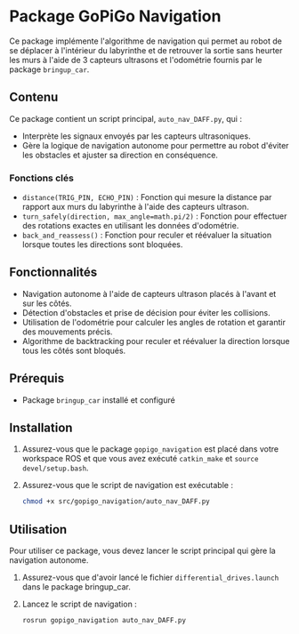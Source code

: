 # Package GoPiGo Navigation

Ce package implémente l'algorithme de navigation qui permet au robot de se déplacer à l'intérieur du labyrinthe et de retrouver la sortie sans heurter les murs à l'aide de 3 capteurs ultrasons et l'odométrie fournis par le package `bringup_car`.

## Contenu

Ce package contient un script principal, `auto_nav_DAFF.py`, qui :
- Interprète les signaux envoyés par les capteurs ultrasoniques.
- Gère la logique de navigation autonome pour permettre au robot d'éviter les obstacles et ajuster sa direction en conséquence. 

### Fonctions clés

- `distance(TRIG_PIN, ECHO_PIN)` : Fonction qui mesure la distance par rapport aux murs du labyrinthe à l'aide des capteurs ultrason.
- `turn_safely(direction, max_angle=math.pi/2)` : Fonction pour effectuer des rotations exactes en utilisant les données d'odométrie.
- `back_and_reassess()` : Fonction pour reculer et réévaluer la situation lorsque toutes les directions sont bloquées.

## Fonctionnalités

- Navigation autonome à l'aide de capteurs ultrason placés à l'avant et sur les côtés.
- Détection d'obstacles et prise de décision pour éviter les collisions.
- Utilisation de l'odométrie pour calculer les angles de rotation et garantir des mouvements précis.
- Algorithme de backtracking pour reculer et réévaluer la direction lorsque tous les côtés sont bloqués.

## Prérequis

- Package `bringup_car` installé et configuré

## Installation

1. Assurez-vous que le package `gopigo_navigation` est placé dans votre workspace ROS et que vous avez exécuté `catkin_make` et `source devel/setup.bash`.

2. Assurez-vous que le script de navigation est exécutable :

    ```sh
    chmod +x src/gopigo_navigation/auto_nav_DAFF.py
    ```

## Utilisation

Pour utiliser ce package, vous devez lancer le script principal qui gère la navigation autonome.

1. Assurez-vous que d'avoir lancé le fichier `differential_drives.launch` dans le package bringup_car.
    
3. Lancez le script de navigation :

    ```sh
    rosrun gopigo_navigation auto_nav_DAFF.py
    ```




